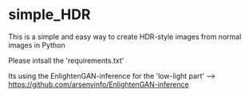 # simple_HDR
This is a simple and easy way to create HDR-style images from normal images in Python

Please intsall the 'requirements.txt'

Its using the EnlightenGAN-inference for the 'low-light part'
--> https://github.com/arsenyinfo/EnlightenGAN-inference

